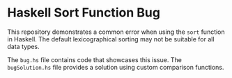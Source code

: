 # Haskell Sort Function Bug
This repository demonstrates a common error when using the `sort` function in Haskell. The default lexicographical sorting may not be suitable for all data types.

The `bug.hs` file contains code that showcases this issue.  The `bugSolution.hs` file provides a solution using custom comparison functions.